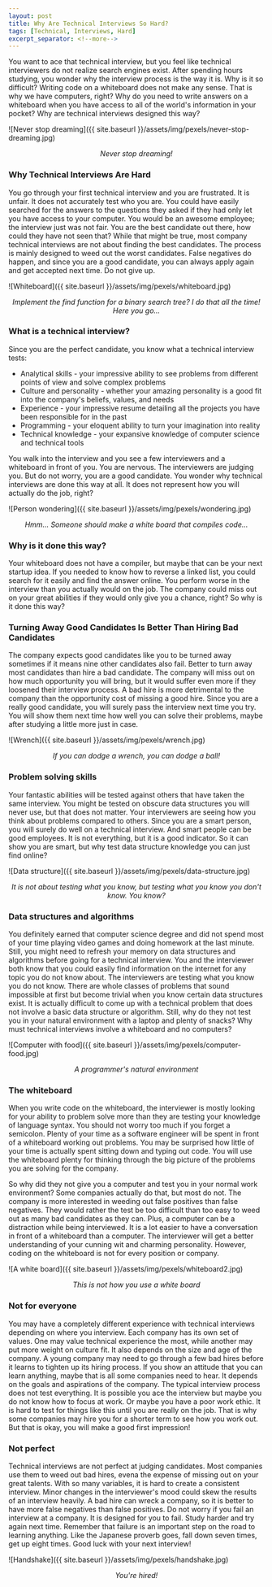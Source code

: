 ```yaml
---
layout: post
title: Why Are Technical Interviews So Hard?
tags: [Technical, Interviews, Hard]
excerpt_separator: <!--more-->
---
```


You want to ace that technical interview, but you feel like technical interviewers do not realize search engines exist. After spending hours studying, you wonder why the interview process is the way it is. Why is it so difficult? Writing code on a whiteboard does not make any sense. That is why we have computers, right? Why do you need to write answers on a whiteboard when you have access to all of the world's information in your pocket? Why are technical interviews designed this way?
<!--more-->

![Never stop dreaming]({{ site.baseurl }}/assets/img/pexels/never-stop-dreaming.jpg)
<p align="center"><i>Never stop dreaming!</i></p>

### Why Technical Interviews Are Hard

You go through your first technical interview and you are frustrated. It is unfair. It does not accurately test who you are. You could have easily searched for the answers to the questions they asked if they had only let you have access to your computer. You would be an awesome employee; the interview just was not fair. You are the best candidate out there, how could they have not seen that? While that might be true, most company technical interviews are not about finding the best candidates. The process is mainly designed to weed out the worst candidates. False negatives do happen, and since you are a good candidate, you can always apply again and get accepted next time. Do not give up.


![Whiteboard]({{ site.baseurl }}/assets/img/pexels/whiteboard.jpg)
<p align="center"><i>Implement the find function for a binary search tree? I do that all the time! Here you go...</i></p>

### What is a technical interview?

Since you are the perfect candidate, you know what a technical interview tests:

* Analytical skills - your impressive ability to see problems from different points of view and solve complex problems
* Culture and personality - whether your amazing personality is a good fit into the company's beliefs, values, and needs
* Experience - your impressive resume detailing all the projects you have been responsible for in the past
* Programming - your eloquent ability to turn your imagination into reality
* Technical knowledge - your expansive knowledge of computer science and technical tools
	

You walk into the interview and you see a few interviewers and a whiteboard in front of you. You are nervous. The interviewers are judging you. But do not worry, you are a good candidate. You wonder why technical interviews are done this way at all. It does not represent how you will actually do the job, right?

![Person wondering]({{ site.baseurl }}/assets/img/pexels/wondering.jpg)
<p align="center"><i>Hmm... Someone should make a white board that compiles code...</i></p>

### Why is it done this way?

Your whiteboard does not have a compiler, but maybe that can be your next startup idea. If you needed to know how to reverse a linked list, you could search for it easily and find the answer online. You perform worse in the interview than you actually would on the job. The company could miss out on your great abilities if they would only give you a chance, right? So why is it done this way?

### Turning Away Good Candidates Is Better Than Hiring Bad Candidates

The company expects good candidates like you to be turned away sometimes if it means nine other candidates also fail. Better to turn away most candidates than hire a bad candidate. The company will miss out on how much opportunity you will bring, but it would suffer even more if they loosened their interview process. A bad hire is more detrimental to the company than the opportunity cost of missing a good hire. Since you are a really good candidate, you will surely pass the interview next time you try. You will show them next time how well you can solve their problems, maybe after studying a little more just in case.

![Wrench]({{ site.baseurl }}/assets/img/pexels/wrench.jpg)
<p align="center"><i>If you can dodge a wrench, you can dodge a ball!</i></p>

### Problem solving skills

Your fantastic abilities will be tested against others that have taken the same interview. You might be tested on obscure data structures you will never use, but that does not matter. Your interviewers are seeing how you think about problems compared to others. Since you are a smart person, you will surely do well on a technical interview. And smart people can be good employees. It is not everything, but it is a good indicator.  So it can show you are smart, but why test data structure knowledge you can just find online?


![Data structure]({{ site.baseurl }}/assets/img/pexels/data-structure.jpg)
<p align="center"><i>It is not about testing what you know, but testing what you know you don't know. You know?</i></p>

### Data structures and algorithms

You definitely earned that computer science degree and did not spend most of your time playing video games and doing homework at the last minute. Still, you might need to refresh your memory on data structures and algorithms before going for a technical interview. You and the interviewer both know that you could easily find information on the internet for any topic you do not know about. The interviewers are testing what you know you do not know. There are whole classes of problems that sound impossible at first but become trivial when you know certain data structures exist. It is actually difficult to come up with a technical problem that does not involve a basic data structure or algorithm. Still, why do they not test you in your natural environment with a laptop and plenty of snacks? Why must technical interviews involve a whiteboard and no computers?

![Computer with food]({{ site.baseurl }}/assets/img/pexels/computer-food.jpg)
<p align="center"><i>A programmer's natural environment</i></p>

### The whiteboard

When you write code on the whiteboard, the interviewer is mostly looking for your ability to problem solve more than they are testing your knowledge of language syntax. You should not worry too much if you forget a semicolon. Plenty of your time as a software engineer will be spent in front of a whiteboard working out problems. You may be surprised how little of your time is actually spent sitting down and typing out code. You will use the whiteboard plenty for thinking through the big picture of the problems you are solving for the company. 

So why did they not give you a computer and test you in your normal work environment? Some companies actually do that, but most do not. The company is more interested in weeding out false positives than false negatives. They would rather the test be too difficult than too easy to weed out as many bad candidates as they can. Plus, a computer can be a distraction while being interviewed. It is a lot easier to have a conversation in front of a whiteboard than a computer. The interviewer will get a better understanding of your cunning wit and charming personality. However, coding on the whiteboard is not for every position or company.

![A white board]({{ site.baseurl }}/assets/img/pexels/whiteboard2.jpg)
<p align="center"><i>This is not how you use a white board</i></p>

### Not for everyone

You may have a completely different experience with technical interviews depending on where you interview. Each company has its own set of values. One may value technical experience the most, while another may put more weight on culture fit. It also depends on the size and age of the company. A young company may need to go through a few bad hires before it learns to tighten up its hiring process. If you show an attitude that you can learn anything, maybe that is all some companies need to hear. It depends on the goals and aspirations of the company. The typical interview process does not test everything. It is possible you ace the interview but maybe you do not know how to focus at work. Or maybe you have a poor work ethic. It is hard to test for things like this until you are really on the job. That is why some companies may hire you for a shorter term to see how you work out. But that is okay, you will make a good first impression!

### Not perfect

Technical interviews are not perfect at judging candidates. Most companies use them to weed out bad hires, evena the expense of missing out on your great talents. With so many variables, it is hard to create a consistent interview. Minor changes in the interviewer's mood could skew the results of an interview heavily.  A bad hire can wreck a company, so it is better to have more false negatives than false positives. Do not worry if you fail an interview at a company. It is designed for you to fail. Study harder and try again next time. Remember that failure is an important step on the road to learning anything. Like the Japanese proverb goes, fall down seven times, get up eight times. Good luck with your next interview!

![Handshake]({{ site.baseurl }}/assets/img/pexels/handshake.jpg)
<p align="center"><i>You're hired!</i></p>